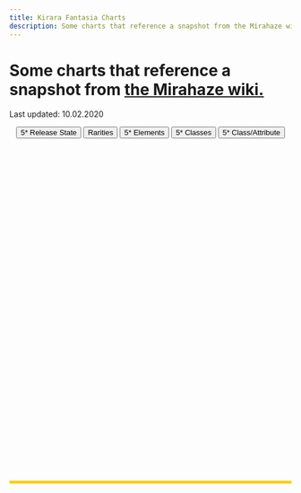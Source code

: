 ```yaml
---
title: Kirara Fantasia Charts
description: Some charts that reference a snapshot from the Mirahaze wiki.
---
```


# Some charts that reference a snapshot from [the Mirahaze wiki.](https://kirarafantasia.miraheze.org/wiki/Main_Page)
Last updated: 10.02.2020

<script src="assets/js/KiraraStats.js"></script>
<div style="text-align:center">
	<button id="button1">5* Release State</button>
	<button id="button2">Rarities</button>
	<button id="button3">5* Elements</button>
	<button id="button4">5* Classes</button>
	<button id="button4">5* Class/Attribute</button>
</div>
<div id="chartArea" class="ui-widget-content" style="width: 100%; height: 600px; margin: 10px auto; border-bottom: 5px solid #FFCC00;">
	<canvas id="myChart"></canvas>
</div>